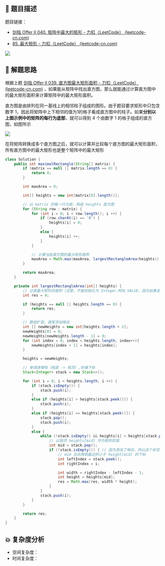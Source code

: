 ## 📃 题目描述

题目链接：

- [剑指 Offer II 040. 矩阵中最大的矩形 - 力扣（LeetCode） (leetcode-cn.com)](https://leetcode-cn.com/problems/PLYXKQ/)
- [85. 最大矩形 - 力扣（LeetCode） (leetcode-cn.com)](https://leetcode-cn.com/problems/maximal-rectangle/)

![](https://cs-wiki.oss-cn-shanghai.aliyuncs.com/img/20220415111616.png)

## 🔔 解题思路

根据上题 [剑指 Offer II 039. 直方图最大矩形面积 - 力扣（LeetCode） (leetcode-cn.com)](https://leetcode-cn.com/problems/0ynMMM/) ，如果能从矩阵中找出直方图，那么就能通过计算直方图中的最大矩形面积来计算矩阵中的最大矩形面积。

直方图是由排列在同一基线上的相邻柱子组成的图形。由于题目要求矩形中只包含数字 1，因此将矩阵中上下相邻的值为1的格子看成直方图中的柱子。如果**分别以上图示例中的矩阵的每行为底部**，就可以得到 4 个由数字 1 的格子组成的直方图，如图所示

![](https://cs-wiki.oss-cn-shanghai.aliyuncs.com/img/20220415111752.png)

在将矩阵转换成多个直方图之后，就可以计算并比较每个直方图的最大矩形面积，所有直方图中的最大矩形也是整个矩阵中的最大矩形


```java
class Solution {
    public int maximalRectangle(String[] matrix) {
        if (matrix == null || matrix.length == 0) {
            return 0;
        }

        int maxArea = 0;

        int[] heights = new int[matrix[0].length()];

        // 以 matrix 的每一行为底，构造 heights 直方图
        for (String row : matrix) {
            for (int i = 0; i < row.length(); i ++) {
                if (row.charAt(i) == '0') {
                    heights[i] = 0;
                }
                else {
                    heights[i] ++;
                }
            }

            // 计算当前直方图的最大矩形面积
            maxArea = Math.max(maxArea, largestRectangleArea(heights));
        }

        return maxArea;
    }

    private int largestRectangleArea(int[] heights) {
        // 记录最大矩形的面积（注意，不能初始化为 Integer.MIN_VALUE，因为如果走不到弹栈的 while 循环的话（全是 0  的情况），会直接返回 res 的）
        int res = 0;

        if (heights == null || heights.length == 0) {
            return res;
        }

        // 数组扩容，首尾添加哨兵
        int [] newHeights = new int[heights.length + 2];
        newHeights[0] = 0;
        newHeights[newHeights.length - 1] = 0;
        for (int index = 0; index < heights.length; index++){
            newHeights[index + 1] = heights[index];
        }

        heights = newHeights;

        // 单调递增栈（栈底 -> 栈顶）,存储下标
        Stack<Integer> stack = new Stack<>();

        for (int i = 0; i < heights.length; i ++) {
            if (stack.isEmpty()) {
                stack.push(i);
            }
            else if (heights[i] > heights[stack.peek()]) {
                stack.push(i);
            }
            else if (heights[i] == heights[stack.peek()]) {
                stack.pop();
                stack.push(i);
            }
            else {
                while (!stack.isEmpty() && heights[i] < heights[stack.peek()]) {
                    // 以栈顶 heights[mid] 作为矩形的高
                    int mid = stack.pop();
                    if (!stack.isEmpty()) { // 因为添加了哨兵，所以这个非空判断其实可以省略掉
                        // mid 左右两侧最近的小于 height[mid] 的下标
                        int leftIndex = stack.peek();
                        int rightIndex = i;

                        int width = rightIndex - leftIndex - 1;
                        int height = heights[mid];
                        res = Math.max(res, width * height);
                    }
                }
                stack.push(i);
            }
        }

        return res;
    }
}
```

## 💥 复杂度分析

- 空间复杂度：
- 时间复杂度：

